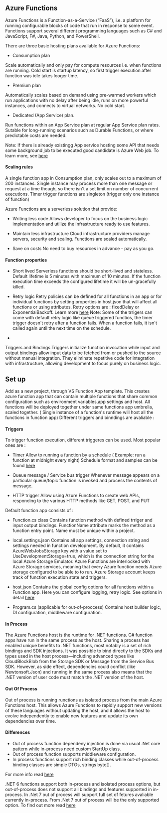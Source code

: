 ## Azure Functions

Azure Functions is a Function-as-a-Service (“FaaS”), i.e. a platform for running configurable blocks of code that run in response to some event.
Functions support several different programming languages such as C# and JavaScript, F#, Java, Python, and PowerShell.

There are three basic hosting plans available for Azure Functions: 
* Consumption plan

Scale automatically and only pay for compute resources i.e. when functions are running. Cold start is startup latency, so first trigger execution after function was idle takes looger time. 

* Premium plan

Automatically scales based on demand using pre-warmed workers which run applications with no delay after being idle, runs on more powerful instances, and connects to virtual networks.
No cold start.

* Dedicated (App Service) plan.

Run functions within an App Service plan at regular App Service plan rates.
Sutable for long-running scenarios such as Durable Functions, or where predictable costs are needed. 

Note: If there is already existingg App service hosting some API that needs some background job to be executed good candidate is Azure Web job.
To learn more, see [here](https://docs.microsoft.com/en-us/azure/app-service/webjobs-create)

#### Scaling rules 
 A single function app in Consumption plan, only scales out to a maximum of 200 instances.
 Single instance may process more than one message or request at a time though, so there isn't a set limit on number of concurrent executions.
 Timer trigger functions are singleton (trigger only one instance of function)

Azure Functions are a serverless solution that provide:
* Writing less code 
Allows developer to focus on the business logic implementation and utilize the infrastructure ready to use features. 

* Maintain less infrastructure 
Cloud infrastructure providers manage servers, security and scaling. Functions are scaled automatically.

* Save on costs 
No need to buy resources in advance - pay as you go.

#### Function properties
* Short lived 
Serverless functions should be short-lived and stateless. Default lifetime is 5 minutes with maximum of 10 minutes. If the function execution time exceeds the configured lifetime it will be un-gracefully killed.

* Retry logic 
Retry policies can be defined for all functions in an app or for individual functions by setting properties in host.json that will affect all functions or using attributes.
Retry options are : fixedDelay or ExponentialBackoff. Learn more [here](https://docs.microsoft.com/en-us/azure/azure-functions/functions-bindings-error-pages?tabs=csharp#retry-policies-preview)
Note: Some of the trrigers can come with default retry logic like queue triggered functios, the timer trigger doesn't retry after a function fails. When a function fails, it isn't called again until the next time on the schedule.
*
Triggers and Bindings
Triggers initialize function invocation while input and output bindings allow input data to be fetched from or pushed to the source without manual integration.
They eliminate repetitive code for integration with infrastructure, allowing development to focus purely on business logic.


## Set up 
Add as a new project, through VS Function App template. This creates azure function app that can contain multiple functions that share common configuration such as environment variables,app settings and host.
All functions will be deployed together under same functions app umbrella, scaled together. ( Single instance of a function's runtime will host all the functions in function app)
Different triggers and binndings are avaliable :


#### Triggers
To trigger function execution, different triggeres can be used. Most popular ones are : 
* Timer
Allow to running a function by a schedule ( Example: run a function at midnight every night)
Schedule format and samples can be found [here](https://docs.microsoft.com/en-us/azure/azure-functions/functions-bindings-timer?tabs=csharp#ncrontab-expressions)

* Queue message / Service bus trigger
Whenever message appears on a particular queue/topic function is invoked and process the contents of message. 

* HTTP trigger 
Allow using Azure Functions to create web APIs, responding to the various HTTP methods like GET, POST, and PUT


Default function app consists of :
* Function.cs class 
Contains function method with defined trriger and input output bindings.
FunctionName attribute marks the method as a function entry point. Name must be unique within a project.

* local.settings.json 
Contains all app settings, connection string and settings needed in function development. By default, it contains 
AzureWebJobsStorage key with a value set to UseDevelopmentStorage=true, which is the connection string for the local Azure Storage Emulator. 
Azure Functions are interlocked with Azure Storage services, meaning that every Azure function needs Azure storage configured to be able to to run.
Azure Storage account keeps track of function execution state and triggers.

* host.json 
Contains the global config options for all functions within a Function app. Here you can configure logging, retry logic.
See options in detail [here](https://docs.microsoft.com/en-us/azure/azure-functions/functions-host-json#sample-hostjson-file)

* Program.cs  (applicable for out-of-proccess)
Contains host builder logic, DI configuration, middleware configuration. 


#### In Process

The Azure Functions host is the runtime for .NET functions. C# function apps have run in the same process as the host. Sharing a process has enabled unique benefits to .NET functions, most notably is a set of rich bindings and SDK injections. 
It was possible to bind directly to the SDKs and types used in the host process—including advanced types like CloudBlockBlob from the Storage SDK or Message from the Service Bus SDK.
However, as side effect, dependencies could conflict (like Newtonsoft.Json) and running in the same process also means that the .NET version of user code must match the .NET version of the host.

####  Out Of Process
Out of process is running runctions as isolated process from the main Azure Functions host. 
This allows Azure Functions to rapidly support new versions of these languages without updating the host, and it allows the host to evolve independently to enable new features and update its own dependencies over time.

#### Differences
* Out of process function dependeny injection is done via usual .Net core pattern while in-process need custom StartUp class.
* Out of process function  supports middleware configuration.
* In process functions support rich binding classes while out-of-process binding classes are simple DTOs, strings byte[].

For more info read [here](...)


.NET 6 functions support both in-process and isolated process options, but out-of-process does not support all bindings and features supported in in-process.
In .Net 7 out of process will support full set of fetures avaliable currently in-process. From .Net 7 out of process will be the only supported option.
To find out more read [here](https://techcommunity.microsoft.com/t5/apps-on-azure-blog/net-on-azure-functions-roadmap/ba-p/2197916)

